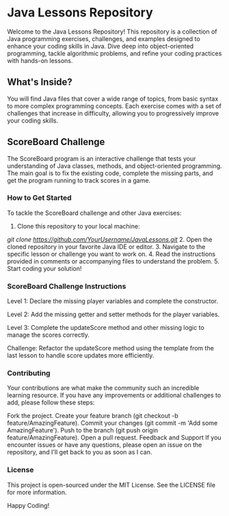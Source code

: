 # Java Lessons Repository

Welcome to the Java Lessons Repository! 
This repository is a collection of Java programming exercises, challenges, and examples designed to enhance your coding skills in Java. 
Dive deep into object-oriented programming, tackle algorithmic problems, and refine your coding practices with hands-on lessons.

## What's Inside?

You will find Java files that cover a wide range of topics, from basic syntax to more complex programming concepts. 
Each exercise comes with a set of challenges that increase in difficulty, allowing you to progressively improve your coding skills.

## ScoreBoard Challenge

The ScoreBoard program is an interactive challenge that tests your understanding of Java classes, methods, and object-oriented programming. The main goal is to fix the existing code, complete the missing parts, and get the program running to track scores in a game.

### How to Get Started

To tackle the ScoreBoard challenge and other Java exercises:

1. Clone this repository to your local machine:

*git clone https://github.com/YourUsername/JavaLessons.git*
2. Open the cloned repository in your favorite Java IDE or editor.
3. Navigate to the specific lesson or challenge you want to work on.
4. Read the instructions provided in comments or accompanying files to understand the problem.
5. Start coding your solution!

### ScoreBoard Challenge Instructions
Level 1: Declare the missing player variables and complete the constructor.

Level 2: Add the missing getter and setter methods for the player variables.

Level 3: Complete the updateScore method and other missing logic to manage the scores correctly.

Challenge: Refactor the updateScore method using the template from the last lesson to handle score updates more efficiently.



### Contributing

Your contributions are what make the community such an incredible learning resource.
If you have any improvements or additional challenges to add, please follow these steps:

Fork the project.
Create your feature branch (git checkout -b feature/AmazingFeature).
Commit your changes (git commit -m 'Add some AmazingFeature').
Push to the branch (git push origin feature/AmazingFeature).
Open a pull request.
Feedback and Support
If you encounter issues or have any questions, please open an issue on the repository, and I'll get back to you as soon as I can.

### License
This project is open-sourced under the MIT License. See the LICENSE file for more information.

Happy Coding!
